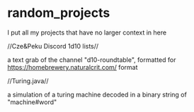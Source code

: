 # random_projects
I put all my projects that have no larger context in here

//Cze&Peku Discord 1d10 lists//

a text grab of the channel "d10-roundtable", formatted for https://homebrewery.naturalcrit.com/ format

//Turing.java//

a simulation of a turing machine decoded in a binary string of "machine#word"
